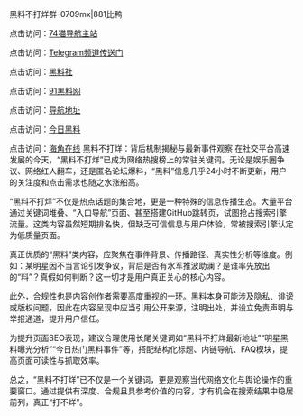 黑料不打烊群-0709mx|881比鸭

点击访问：<a href="https://74mao.com/">74猫导航主站</a>

点击访问：<a href="https://74mao.com/">Telegram频道传送门</a>

点击访问：<a href="https://heiliaotlyq53.pages.dev">黑料社</a>

点击访问：<a href="https://heiliao3gvg9x.pages.dev">91黑料网</a>

点击访问：<a href="https://heiliaoxfe5rb.pages.dev">导航地址</a>

点击访问：<a href="https://heiliaoubleqx.pages.dev">今日黑料</a>

点击访问：<a href="https://heiliao5s28gk.pages.dev ">海角在线</a>
黑料不打烊：背后机制揭秘与最新事件观察
在社交平台高速发展的今天，“黑料不打烊”已成为网络热搜榜上的常驻关键词。无论是娱乐圈争议、网络红人翻车，还是匿名论坛爆料，“黑料”信息几乎24小时不断更新，用户的关注度和点击需求也随之水涨船高。

“黑料不打烊”不仅是热点话题的集合地，更是一种特殊的信息传播生态。大量平台通过关键词堆叠、“入口导航”页面、甚至搭建GitHub跳转页，试图抢占搜索引擎流量。这类内容虽然短期排名快，但缺乏可信信息与用户体验，常被搜索引擎认定为低质量页面。

真正优质的“黑料”类内容，应聚焦在事件背景、传播路径、真实性分析等维度。例如：某明星因不当言论引发争议，背后是否有水军推波助澜？是谁率先放出的“料”？真假如何判断？这一切才是用户真正关心的核心内容。

此外，合规性也是内容创作者需要高度重视的一环。黑料本身可能涉及隐私、诽谤或版权问题，因此在内容呈现中应当引用公开来源，注明出处，并设立免责声明与举报通道，提升用户信任。

为提升页面SEO表现，建议合理使用长尾关键词如“黑料不打烊最新地址”“明星黑料曝光分析”“今日热门黑料事件”等，搭配结构化标题、内链导航、FAQ模块，提高页面可读性与抓取效率。

总之，“黑料不打烊”已不仅是一个关键词，更是观察当代网络文化与舆论操作的重要窗口。通过提供有深度、合规且具参考价值的内容，才有机会在搜索结果中稳居前列，真正“打不烊”。
